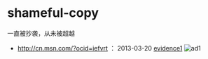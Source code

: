 shameful-copy
=============

一直被抄袭，从未被超越

- http://cn.msn.com/?ocid=iefvrt ： 2013-03-20 
  [evidence1](http://css.cn.msn.com/banner_ad.html)
  ![ad1](http://ww1.sinaimg.cn/large/6f107feegw1e2vm1p9q4dj.jpg)